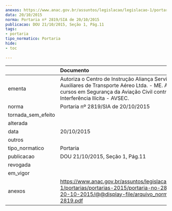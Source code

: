 ```yaml
---
anexos: https://www.anac.gov.br/assuntos/legislacao/legislacao-1/portarias/portarias-2015/portaria-no-2819-sia-de-20-10-2015/@@display-file/arquivo_norma/PA2015-2819.pdf
data: 20/10/2015
norma: Portaria nº 2819/SIA de 20/10/2015
publicacao: DOU 21/10/2015, Seção 1, Pág.11
tags:
- portaria
tipo_normatico: Portaria
hide: 
- toc 
 
---
```


|                    | Documento                                                                                                                                                                                 |
|:-------------------|:------------------------------------------------------------------------------------------------------------------------------------------------------------------------------------------|
| ementa             | Autoriza o Centro de Instrução Aliança Serviços Auxiliares de Transporte Aéreo Ltda. - ME. A ministrar cursos em Segurança da Aviação Civil contra Atos de Interferência Ilícita - AVSEC. |
| norma              | Portaria nº 2819/SIA de 20/10/2015                                                                                                                                                        |
| tornada_sem_efeito |                                                                                                                                                                                           |
| alterada           |                                                                                                                                                                                           |
| data               | 20/10/2015                                                                                                                                                                                |
| outros             |                                                                                                                                                                                           |
| tipo_normatico     | Portaria                                                                                                                                                                                  |
| publicacao         | DOU 21/10/2015, Seção 1, Pág.11                                                                                                                                                           |
| revogada           |                                                                                                                                                                                           |
| em_vigor           |                                                                                                                                                                                           |
| anexos             | https://www.anac.gov.br/assuntos/legislacao/legislacao-1/portarias/portarias-2015/portaria-no-2819-sia-de-20-10-2015/@@display-file/arquivo_norma/PA2015-2819.pdf                         |